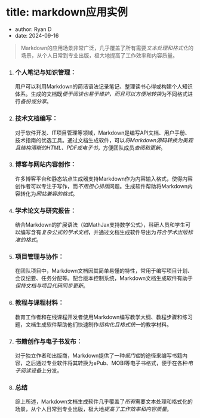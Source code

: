 # title: markdown应用实例

* author: Ryan D
* date: 2024-09-16

>Markdown的应用场景非常广泛，几乎覆盖了所有需要*文本处理和格式化*的场景，从个人日常到专业出版，极大地提高了工作效率和内容质量。‌

1. ### 个人笔记与知识管理‌：
    用户可以利用Markdown的简洁语法记录笔记、整理读书心得或构建个人知识体系。生成的文档既*便于阅读也易于维护，而且可以方便地转换*为不同格式进行*备份或分享*。

2. ### 技术文档编写‌：
     对于软件开发、IT项目管理等领域，Markdown是编写API文档、用户手册、技术指南的优选工具。通过文档生成软件，可以*将Markdown源码转换为美观且结构清晰的HTML、‌PDF或电子书*，方便团队成员*查阅和更新*。

3. ### 博客与网站内容创作‌：
     许多博客平台和静态站点生成器支持Markdown作为内容输入格式，使得内容创作者可以专注于写作，而*不用担心排版*问题。生成软件帮助将Markdown内容转化为*网站兼容的格式*。

4. ### 学术论文与研究报告‌：
     结合Markdown的扩展语法（如MathJax支持数学公式），科研人员和学生可以编写含有*复杂公式的学术文档*，并通过文档生成软件导出为*符合学术出版标准的格式*。

5. ### 项目管理与协作‌：
     在团队项目中，Markdown文档因其简单易懂的特性，常用于编写项目计划、会议纪要、任务分配等。配合版本控制系统，Markdown文档生成软件有助于*保持文档与项目代码同步更新*。

6. ### 教程与课程材料‌：
     教育工作者和在线课程开发者使用Markdown编写教学大纲、教程步骤和练习题，文档生成软件帮助他们快速制作*结构化且格式统一*的教学材料。

7. ### 书籍创作与电子书发布‌：
     对于独立作者和出版商，Markdown提供了一种*低门槛*的途径来编写书籍内容，之后通过专业软件将其转换为ePub、MOBI等电子书格式，便于在各种*电子阅读设备*上分发。

8. ### 总结
     综上所述，Markdown文档生成软件几乎覆盖了*所有*需要文本处理和格式化的场景，从个人日常到专业出版，极大地*提高了工作效率和内容质量*。‌

